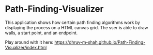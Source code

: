 # Path-Finding-Visualizer

This application shows how certain path finding algorithms work by displaying the process on a HTML canvas grid. The sser is able to draw walls, a start point, and an endpoint.

Play around with it here: https://dhruv-m-shah.github.io/Path-Finding-Visualizer/index.html


